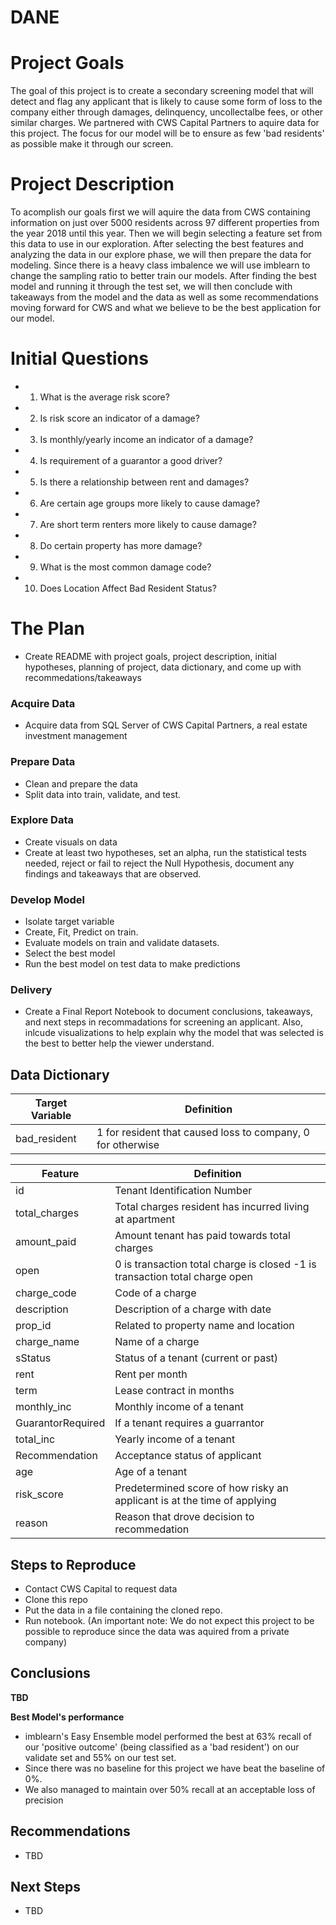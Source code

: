 # DANE

# Project Goals

The goal of this project is to create a secondary screening model that will detect and flag any applicant that is likely to cause some form of loss to the company either through damages, delinquency, uncollectalbe fees, or other similar charges. We partnered with CWS Capital Partners to aquire data for this project. The focus for our model will be to ensure as few 'bad residents' as possible make it through our screen.

# Project Description

To acomplish our goals first we will aquire the data from CWS containing information on just over 5000 residents across 97 different properties from the year 2018 until this year. Then we will begin selecting a feature set from this data to use in our exploration. After selecting the best features and analyzing the data in our explore phase, we will then prepare the data for modeling. Since there is a heavy class imbalence we will use imblearn to change the sampling ratio to better train our models. After finding the best model and running it through the test set, we will then conclude with takeaways from the model and the data as well as some recommendations moving forward for CWS and what we believe to be the best application for our model.

# Initial Questions
- 1. What is the average risk score?
- 2. Is risk score an indicator of a damage?
- 3. Is monthly/yearly income an indicator of a damage?
- 4. Is requirement of a guarantor a good driver?
- 5. Is there a relationship between rent and damages?
- 6. Are certain age groups more likely to cause damage?
- 7. Are short term renters more likely to cause damage?
- 8. Do certain property has more damage?
- 9. What is the most common damage code?
- 10. Does Location Affect Bad Resident Status?


# The Plan

 - Create README with project goals, project description, initial hypotheses, planning of project, data dictionary, and come up with recommedations/takeaways

### Acquire Data
 - Acquire data from SQL Server of CWS Capital Partners, a real estate investment management
### Prepare Data

 - Clean and prepare the data 
 - Split data into train, validate, and test.
 
### Explore Data

- Create visuals on data 
- Create at least two hypotheses, set an alpha, run the statistical tests needed, reject or fail to reject the Null Hypothesis, document any findings and takeaways that are observed.

### Develop Model

 - Isolate target variable
 - Create, Fit, Predict on train.
 - Evaluate models on train and validate datasets.
 - Select the best model
 - Run the best model on test data to make predictions
 
### Delivery  
 - Create a Final Report Notebook to document conclusions, takeaways, and next steps in recommadations for screening an applicant. Also, inlcude visualizations to help explain why the model that was selected is the best to better help the viewer understand. 


## Data Dictionary


| Target Variable |     Definition     |
| --------------- | ------------------ |
|      bad_resident    | 1 for resident that caused loss to company, 0 for otherwise |

| Feature  | Definition |
| ------------- | ------------- |
| id | Tenant Identification Number |
| total_charges | Total charges resident has incurred living at apartment   |
| amount_paid | Amount tenant has paid towards total charges |
| open |  0 is transaction total charge is closed -1 is transaction total charge open|
| charge_code | Code of a charge  |
| description | Description of a charge with date|
| prop_id | Related to property name and location  |
| charge_name | Name of a charge  |
| sStatus | Status of a tenant (current or past) |
| rent | Rent per month |
| term | Lease contract in months |  
| monthly_inc | Monthly income of a tenant |
| GuarantorRequired | If a tenant requires a guarrantor |
| total_inc | Yearly income of a tenant |
| Recommendation | Acceptance status of applicant |
| age | Age of a tenant |
| risk_score | Predetermined score of how risky an applicant is at the time of applying |
| reason | Reason that drove decision to recommedation |



## Steps to Reproduce

- Contact CWS Capital to request data
- Clone this repo
- Put the data in a file containing the cloned repo.
- Run notebook.
(An important note: We do not expect this project to be possible to reproduce since the data was aquired from a private company)
## Conclusions

**TBD**


 
**Best Model's performance**
- imblearn's Easy Ensemble model performed the best at 63% recall of our 'positive outcome' (being classified as a 'bad resident') on our validate set and 55% on our test set.
- Since there was no baseline for this project we have beat the baseline of 0%.
- We also managed to maintain over 50% recall at an acceptable loss of precision

## Recommendations
- TBD

## Next Steps

- TBD
